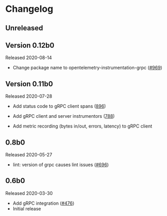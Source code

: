 # Changelog

## Unreleased

## Version 0.12b0

Released 2020-08-14

- Change package name to opentelemetry-instrumentation-grpc
  ([#969](https://github.com/open-telemetry/opentelemetry-python/pull/969))

## Version 0.11b0

Released 2020-07-28

- Add status code to gRPC client spans
  ([896](https://github.com/open-telemetry/opentelemetry-python/pull/896))
- Add gRPC client and server instrumentors
  ([788](https://github.com/open-telemetry/opentelemetry-python/pull/788))

- Add metric recording (bytes in/out, errors, latency) to gRPC client

## 0.8b0

Released 2020-05-27

- lint: version of grpc causes lint issues
  ([#696](https://github.com/open-telemetry/opentelemetry-python/pull/696))

## 0.6b0

Released 2020-03-30

- Add gRPC integration
  ([#476](https://github.com/open-telemetry/opentelemetry-python/pull/476))
- Initial release
